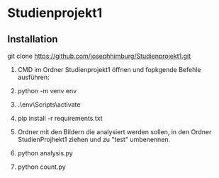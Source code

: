 # Studienprojekt1

## Installation
git clone https://github.com/josephhimburg/Studienprojekt1.git

1. CMD im Ordner Studienprojekt1 öffnen und fopkgende Befehle ausführen:

2. python -m venv env

3. .\env\Scripts\activate 

4. pip install -r requirements.txt

5. Ordner mit den Bildern die analysiert werden sollen, in den Ordner StudienProjhekt1 ziehen und zu "test" umbenennen.

6. python analysis.py

7. python count.py
